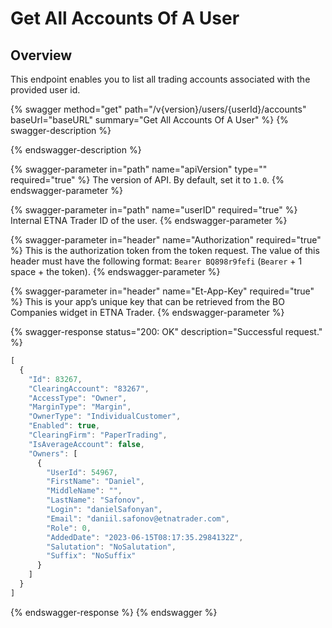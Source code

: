 # Get All Accounts Of A User

## Overview

This endpoint enables you to list all trading accounts associated with the provided user id.

{% swagger method="get" path="/v{version}/users/{userId}/accounts" baseUrl="baseURL" summary="Get All Accounts Of A User" %}
{% swagger-description %}

{% endswagger-description %}

{% swagger-parameter in="path" name="apiVersion" type="" required="true" %}
The version of API. By default, set it to `1.0`.
{% endswagger-parameter %}

{% swagger-parameter in="path" name="userID" required="true" %}
Internal ETNA Trader ID of the user.
{% endswagger-parameter %}

{% swagger-parameter in="header" name="Authorization" required="true" %}
This is the authorization token from the token request. The value of this header must have the following format: `Bearer BQ898r9fefi` (`Bearer` + 1 space + the token).
{% endswagger-parameter %}

{% swagger-parameter in="header" name="Et-App-Key" required="true" %}
This is your app’s unique key that can be retrieved from the BO Companies widget in ETNA Trader.
{% endswagger-parameter %}

{% swagger-response status="200: OK" description="Successful request." %}
```javascript
[
  {
    "Id": 83267,
    "ClearingAccount": "83267",
    "AccessType": "Owner",
    "MarginType": "Margin",
    "OwnerType": "IndividualCustomer",
    "Enabled": true,
    "ClearingFirm": "PaperTrading",
    "IsAverageAccount": false,
    "Owners": [
      {
        "UserId": 54967,
        "FirstName": "Daniel",
        "MiddleName": "",
        "LastName": "Safonov",
        "Login": "danielSafonyan",
        "Email": "daniil.safonov@etnatrader.com",
        "Role": 0,
        "AddedDate": "2023-06-15T08:17:35.2984132Z",
        "Salutation": "NoSalutation",
        "Suffix": "NoSuffix"
      }
    ]
  }
]
```
{% endswagger-response %}
{% endswagger %}
